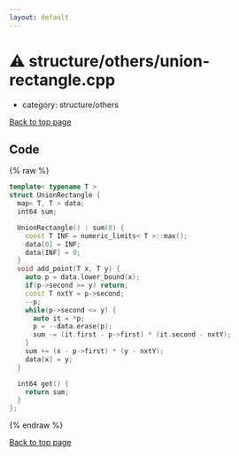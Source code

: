```yaml
---
layout: default
---
```


<!-- mathjax config similar to math.stackexchange -->
<script type="text/javascript" async
  src="https://cdnjs.cloudflare.com/ajax/libs/mathjax/2.7.5/MathJax.js?config=TeX-MML-AM_CHTML">
</script>
<script type="text/x-mathjax-config">
  MathJax.Hub.Config({
    TeX: { equationNumbers: { autoNumber: "AMS" }},
    tex2jax: {
      inlineMath: [ ['$','$'] ],
      processEscapes: true
    },
    "HTML-CSS": { matchFontHeight: false },
    displayAlign: "left",
    displayIndent: "2em"
  });
</script>

<script type="text/javascript" src="https://cdnjs.cloudflare.com/ajax/libs/jquery/3.4.1/jquery.min.js"></script>
<script src="https://cdn.jsdelivr.net/npm/jquery-balloon-js@1.1.2/jquery.balloon.min.js" integrity="sha256-ZEYs9VrgAeNuPvs15E39OsyOJaIkXEEt10fzxJ20+2I=" crossorigin="anonymous"></script>
<script type="text/javascript" src="../../../assets/js/copy-button.js"></script>
<link rel="stylesheet" href="../../../assets/css/copy-button.css" />


# :warning: structure/others/union-rectangle.cpp
* category: structure/others


[Back to top page](../../../index.html)



## Code
{% raw %}
```cpp
template< typename T >
struct UnionRectangle {
  map< T, T > data;
  int64 sum;

  UnionRectangle() : sum(0) {
    const T INF = numeric_limits< T >::max();
    data[0] = INF;
    data[INF] = 0;
  }
  void add_point(T x, T y) {
    auto p = data.lower_bound(x);
    if(p->second >= y) return;
    const T nxtY = p->second;
    --p;
    while(p->second <= y) {
      auto it = *p;
      p = --data.erase(p);
      sum -= (it.first - p->first) * (it.second - nxtY);
    }
    sum += (x - p->first) * (y - nxtY);
    data[x] = y;
  }

  int64 get() {
    return sum;
  }
};

```
{% endraw %}

[Back to top page](../../../index.html)


